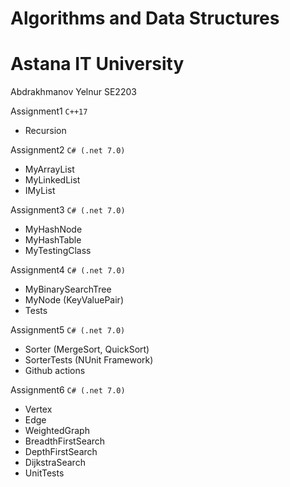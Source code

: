 # Algorithms and Data Structures
# Astana IT University
Abdrakhmanov Yelnur SE2203

Assignment1 `C++17`
- Recursion

Assignment2 `C# (.net 7.0)`
- MyArrayList
- MyLinkedList
- IMyList

Assignment3 `C# (.net 7.0)`
- MyHashNode
- MyHashTable
- MyTestingClass

Assignment4 `C# (.net 7.0)`
- MyBinarySearchTree
- MyNode (KeyValuePair)
- Tests

Assignment5 `C# (.net 7.0)`
- Sorter (MergeSort, QuickSort)
- SorterTests (NUnit Framework)
- Github actions

Assignment6 `C# (.net 7.0)`
- Vertex
- Edge
- WeightedGraph 
- BreadthFirstSearch 
- DepthFirstSearch 
- DijkstraSearch
- UnitTests

